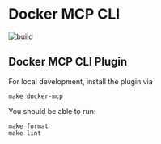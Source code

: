 # Docker MCP CLI
![build](https://github.com/docker/mcp-cli/actions/workflows/ci.yml/badge.svg)

## Docker MCP CLI Plugin
For local development, install the plugin via
```shell
make docker-mcp
```

You should be able to run:
```shell
make format
make lint
```